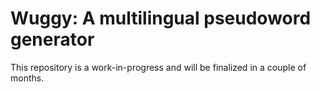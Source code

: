 # Wuggy: A multilingual pseudoword generator

This repository is a work-in-progress and will be finalized in a couple of months.